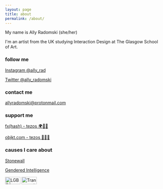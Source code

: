 ```yaml
---
layout: page
title: about
permalink: /about/
---
```


My name is Ally Radomski (she/her)

I'm an artist from the UK studying Interaction Design at The Glasgow School of Art.

### follow me

[Instagram @ally_rad](https://www.instagram.com/ally_rad)

[Twitter @ally_radomski](https://twitter.com/ally_radomski)

### contact me

[allyradomski@protonmail.com](mailto:allyradomski@protonmail.com)

### support me

[fx(hash) - tezos 🌍🌱💚](https://www.fxhash.xyz/u/Ally)

[objkt.com - tezos 🌿🌴💚](https://objkt.com/profile/tz1bJwj5KBMc3UFk3ijykA9c1sGDmw4FEy24/activity)

### causes I care about

[Stonewall](https://www.stonewall.org.uk)

[Gendered Intelligence](https://genderedintelligence.co.uk/)

<img src="{{ site.baseurl }}/images/pride.png" alt="LGBTQ+ Pride Flag" width="50vh" height="24px"/>
<img src="{{ site.baseurl }}/images/trans.png" alt="Transgender Pride Flag" width="50vh" height="24px"/>
